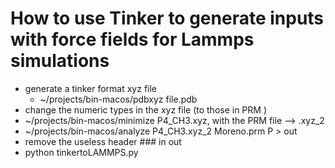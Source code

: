 # How to use Tinker to generate inputs with force fields for Lammps simulations 

* generate a tinker format xyz file
	* ~/projects/bin-macos/pdbxyz file.pdb 
* change the numeric types in the xyz file (to those in PRM )
* ~/projects/bin-macos/minimize P4_CH3.xyz, with the PRM file  --> .xyz_2 
* ~/projects/bin-macos/analyze P4_CH3.xyz_2 Moreno.prm P > out 
*  remove the useless header ### in out 
* python tinkertoLAMMPS.py 

